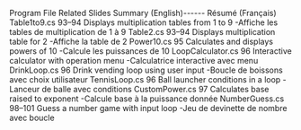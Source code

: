 Program File	Related Slides	Summary (English)------	Résumé (Français)
Table1to9.cs	93–94	Displays multiplication tables from 1 to 9        -Affiche les tables de multiplication de 1 à 9
Table2.cs	93–94	Displays multiplication table for 2	                  -Affiche la table de 2
Power10.cs	95	Calculates and displays powers of 10	                -Calcule les puissances de 10
LoopCalculator.cs	96	Interactive calculator with operation menu	    -Calculatrice interactive avec menu
DrinkLoop.cs	96	Drink vending loop using user input	                 -Boucle de boissons avec choix utilisateur
TennisLoop.cs	96	Ball launcher conditions in a loop	                 -Lanceur de balle avec conditions
CustomPower.cs	97	Calculates base raised to exponent	               -Calcule base à la puissance donnée
NumberGuess.cs	98–101	Guess a number game with input loop	            -Jeu de devinette de nombre avec boucle

